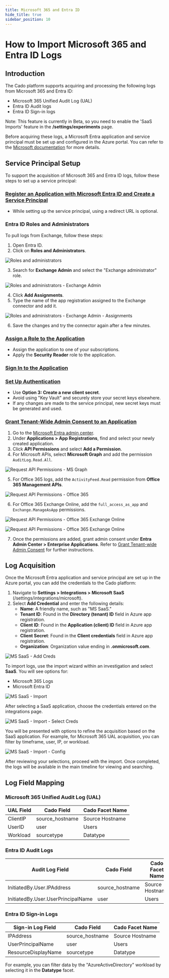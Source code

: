 ```yaml
---
title: Microsoft 365 and Entra ID
hide_title: true
sidebar_position: 10
---
```


# How to Import Microsoft 365 and Entra ID Logs

## Introduction

The Cado platform supports acquiring and processing the following logs from Microsoft 365 and Entra ID:

- Microsoft 365 Unified Audit Log (UAL)
- Entra ID Audit logs
- Entra ID Sign-in logs

Note: This feature is currently in Beta, so you need to enable the 'SaaS Imports' feature in the **/settings/experiments** page.

Before acquiring these logs, a Microsoft Entra application and service principal must be set up and configured in the Azure portal. You can refer to the [Microsoft documentation](https://learn.microsoft.com/en-us/entra/identity-platform/howto-create-service-principal-portal) for more details.

## Service Principal Setup

To support the acquisition of Microsoft 365 and Entra ID logs, follow these steps to set up a service principal:

### [Register an Application with Microsoft Entra ID and Create a Service Principal](https://learn.microsoft.com/en-us/entra/identity-platform/howto-create-service-principal-portal#register-an-application-with-microsoft-entra-id-and-create-a-service-principal)

- While setting up the service principal, using a redirect URL is optional.

### Entra ID Roles and Administrators

To pull logs from Exchange, follow these steps:

1. Open Entra ID.
2. Click on **Roles and Administrators**.

![Roles and administrators](/img/Entra-Roles.png)

3. Search for **Exchange Admin** and select the "Exchange administrator" role.

![Roles and administrators - Exchange Admin](/img/Entra-Roles-Exchange.png)

4. Click **Add Assignments**.
5. Type the name of the app registration assigned to the Exchange connector and add it.

![Roles and administrators - Exchange Admin - Assignments](/img/Entra-Roles-Exchange-Assignments.png)

6. Save the changes and try the connector again after a few minutes.

### [Assign a Role to the Application](https://learn.microsoft.com/en-us/entra/identity-platform/howto-create-service-principal-portal#assign-a-role-to-the-application)

- Assign the application to one of your subscriptions.
- Apply the **Security Reader** role to the application.

### [Sign In to the Application](https://learn.microsoft.com/en-us/entra/identity-platform/howto-create-service-principal-portal#sign-in-to-the-application)

### [Set Up Authentication](https://learn.microsoft.com/en-us/entra/identity-platform/howto-create-service-principal-portal#option-3-create-a-new-client-secret)

- Use **Option 3: Create a new client secret**.
- Avoid using "Key Vault" and securely store your secret keys elsewhere.
- If any changes are made to the service principal, new secret keys must be generated and used.

### [Grant Tenant-Wide Admin Consent to an Application](https://learn.microsoft.com/en-us/entra/identity/enterprise-apps/grant-admin-consent?pivots=portal)

1. Go to the [Microsoft Entra admin center](https://entra.microsoft.com/#home).
2. Under **Applications > App Registrations**, find and select your newly created application.
3. Click **API Permissions** and select **Add a Permission**.
4. For Microsoft APIs, select **Microsoft Graph** and add the permission `AuditLog.Read.All`.

![Request API Permissions - MS Graph](/img/Entra-API-Permissions1.png)

5. For Office 365 logs, add the `ActivityFeed.Read` permission from **Office 365 Management APIs**.

![Request API Permissions - Office 365](/img/Entra-API-Permissions2.png)

6. For Office 365 Exchange Online, add the `full_access_as_app` and `Exchange.ManageAsApp` permissions.

![Request API Permissions - Office 365 Exchange Online](/img/Entra-API-Permissions3.png)

![Request API Permissions - Office 365 Exchange Online](/img/Entra-API-Permissions4.png)

7. Once the permissions are added, grant admin consent under **Entra Admin Center > Enterprise Applications**. Refer to [Grant Tenant-wide Admin Consent](https://learn.microsoft.com/en-us/entra/identity/enterprise-apps/grant-admin-consent?pivots=portal#grant-tenant-wide-admin-consent-in-enterprise-apps-pane) for further instructions.

## Log Acquisition

Once the Microsoft Entra application and service principal are set up in the Azure portal, you can add the credentials to the Cado platform:

1. Navigate to **Settings > Integrations > Microsoft SaaS** (/settings/integrations/microsoft).
2. Select **Add Credential** and enter the following details:
   - **Name**: A friendly name, such as "MS SaaS."
   - **Tenant ID**: Found in the **Directory (tenant) ID** field in Azure app registration.
   - **Client ID**: Found in the **Application (client) ID** field in Azure app registration.
   - **Client Secret**: Found in the **Client credentials** field in Azure app registration.
   - **Organization**: Organization value ending in **.onmicrosoft.com**.

![MS SaaS - Add Creds](/img/Microsoft-SaaS-Add-Creds.png)

To import logs, use the import wizard within an investigation and select **SaaS**. You will see options for:
- Microsoft 365 Logs
- Microsoft Entra ID

![MS SaaS - Import](/img/Microsoft-SaaS-Import.png)

After selecting a SaaS application, choose the credentials entered on the integrations page.

![MS SaaS - Import - Select Creds](/img/Microsoft-SaaS-Import-Select-Creds.png)

You will be presented with options to refine the acquisition based on the SaaS application. For example, for Microsoft 365 UAL acquisition, you can filter by timeframe, user, IP, or workload.

![MS SaaS - Import - Config](/img/Microsoft-SaaS-Import-Config.png)

After reviewing your selections, proceed with the import. Once completed, the logs will be available in the main timeline for viewing and searching.

## Log Field Mapping

### Microsoft 365 Unified Audit Log (UAL)

| UAL Field   | Cado Field       | Cado Facet Name |
| ----------- | ---------------- | --------------- |
| ClientIP    | source_hostname   | Source Hostname |
| UserID      | user              | Users           |
| Workload    | sourcetype        | Datatype        |

### Entra ID Audit Logs

| Audit Log Field                       | Cado Field     | Cado Facet Name  |
| ------------------------------------- | -------------- | ---------------- |
| InitiatedBy.User.IPAddress            | source_hostname | Source Hostname  |
| InitiatedBy.User.UserPrincipalName    | user           | Users            |

### Entra ID Sign-in Logs

| Sign-in Log Field                     | Cado Field     | Cado Facet Name  |
| ------------------------------------- | -------------- | ---------------- |
| IPAddress                             | source_hostname | Source Hostname  |
| UserPrincipalName                     | user           | Users            |
| ResourceDisplayName                   | sourcetype     | Datatype         |

For example, you can filter data by the "AzureActiveDirectory" workload by selecting it in the **Datatype** facet.
